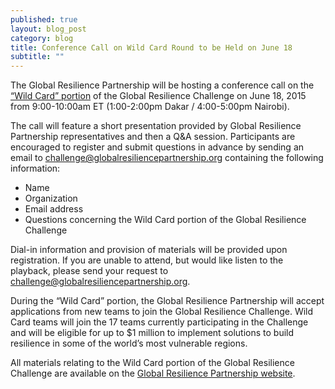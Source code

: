```yaml
---
published: true
layout: blog_post
category: blog
title: Conference Call on Wild Card Round to be Held on June 18
subtitle: ""
---
```


The Global Resilience Partnership will be hosting a conference call on the [“Wild Card” portion](/blog/2015/05/15/wild-card-update) of the Global Resilience Challenge on June 18, 2015 from 9:00-10:00am ET (1:00-2:00pm Dakar / 4:00-5:00pm Nairobi).

The call will feature a short presentation provided by Global Resilience Partnership representatives and then a Q&A session. Participants are encouraged to register and submit questions in advance by sending an email to <a href='mailto:challenge@globalresiliencepartnership.org'>challenge@globalresiliencepartnership.org</a> containing the following information:

* Name
* Organization
* Email address
* Questions concerning the Wild Card portion of the Global Resilience Challenge

Dial-in information and provision of materials will be provided upon registration. If you are unable to attend, but would like listen to the playback, please send your request to <a href='mailto:challenge@globalresiliencepartnership.org'>challenge@globalresiliencepartnership.org</a>.

During the “Wild Card” portion, the Global Resilience Partnership will accept applications from new teams to join the Global Resilience Challenge. Wild Card teams will join the 17 teams currently participating in the Challenge and will be eligible for up to $1 million to implement solutions to build resilience in some of the world’s most vulnerable regions.

All materials relating to the Wild Card portion of the Global Resilience Challenge are available on the [Global Resilience Partnership website](/blog/2015/05/15/wild-card-update).
